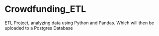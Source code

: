 # Crowdfunding_ETL
ETL Project, analyzing data using Python and Pandas. Which will then be uploaded to a Postgres Database
